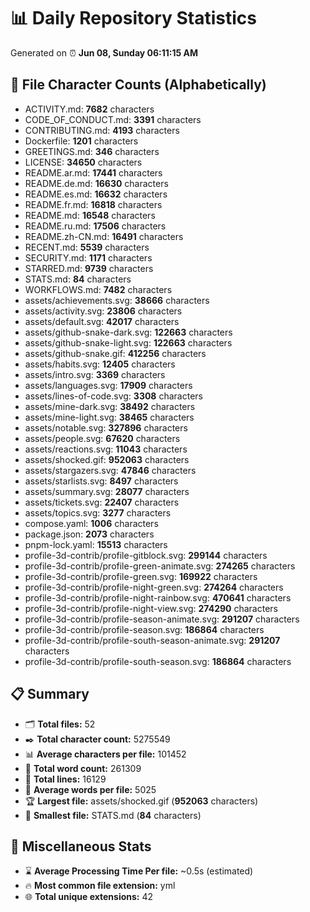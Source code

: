 # 📊 Daily Repository Statistics
Generated on ⏰ **Jun 08, Sunday 06:11:15 AM**

## 📂 File Character Counts (Alphabetically)
- ACTIVITY.md: **7682** characters
- CODE_OF_CONDUCT.md: **3391** characters
- CONTRIBUTING.md: **4193** characters
- Dockerfile: **1201** characters
- GREETINGS.md: **346** characters
- LICENSE: **34650** characters
- README.ar.md: **17441** characters
- README.de.md: **16630** characters
- README.es.md: **16632** characters
- README.fr.md: **16818** characters
- README.md: **16548** characters
- README.ru.md: **17506** characters
- README.zh-CN.md: **16491** characters
- RECENT.md: **5539** characters
- SECURITY.md: **1171** characters
- STARRED.md: **9739** characters
- STATS.md: **84** characters
- WORKFLOWS.md: **7482** characters
- assets/achievements.svg: **38666** characters
- assets/activity.svg: **23806** characters
- assets/default.svg: **42017** characters
- assets/github-snake-dark.svg: **122663** characters
- assets/github-snake-light.svg: **122663** characters
- assets/github-snake.gif: **412256** characters
- assets/habits.svg: **12405** characters
- assets/intro.svg: **3369** characters
- assets/languages.svg: **17909** characters
- assets/lines-of-code.svg: **3308** characters
- assets/mine-dark.svg: **38492** characters
- assets/mine-light.svg: **38465** characters
- assets/notable.svg: **327896** characters
- assets/people.svg: **67620** characters
- assets/reactions.svg: **11043** characters
- assets/shocked.gif: **952063** characters
- assets/stargazers.svg: **47846** characters
- assets/starlists.svg: **8497** characters
- assets/summary.svg: **28077** characters
- assets/tickets.svg: **22407** characters
- assets/topics.svg: **3277** characters
- compose.yaml: **1006** characters
- package.json: **2073** characters
- pnpm-lock.yaml: **15513** characters
- profile-3d-contrib/profile-gitblock.svg: **299144** characters
- profile-3d-contrib/profile-green-animate.svg: **274265** characters
- profile-3d-contrib/profile-green.svg: **169922** characters
- profile-3d-contrib/profile-night-green.svg: **274264** characters
- profile-3d-contrib/profile-night-rainbow.svg: **470641** characters
- profile-3d-contrib/profile-night-view.svg: **274290** characters
- profile-3d-contrib/profile-season-animate.svg: **291207** characters
- profile-3d-contrib/profile-season.svg: **186864** characters
- profile-3d-contrib/profile-south-season-animate.svg: **291207** characters
- profile-3d-contrib/profile-south-season.svg: **186864** characters

## 📋 Summary
- 🗂️ **Total files:** 52
- ✒️ **Total character count:** 5275549
- 📊 **Average characters per file:** 101452
- 📝 **Total word count:** 261309
- 🧾 **Total lines:** 16129
- 📐 **Average words per file:** 5025
- 🏆 **Largest file:** assets/shocked.gif (**952063** characters)
- 🥉 **Smallest file:** STATS.md (**84** characters)

## 🌟 Miscellaneous Stats
- ⌛ **Average Processing Time Per file:** ~0.5s (estimated)
- 🔥 **Most common file extension:** yml
- 🌐 **Total unique extensions:** 42
